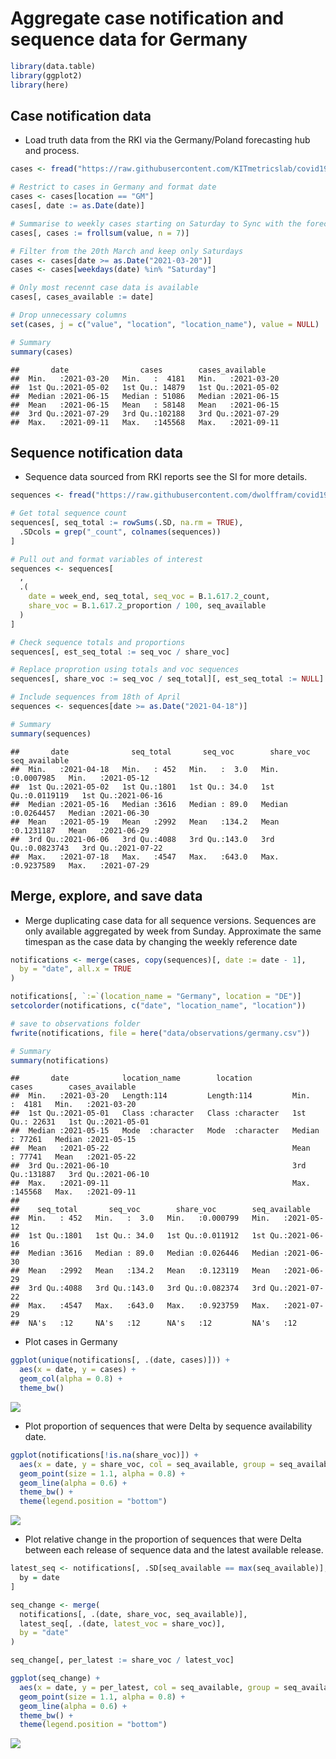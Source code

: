 Aggregate case notification and sequence data for Germany
================

``` r
library(data.table)
library(ggplot2)
library(here)
```

## Case notification data

  - Load truth data from the RKI via the Germany/Poland forecasting hub
    and process.

<!-- end list -->

``` r
cases <- fread("https://raw.githubusercontent.com/KITmetricslab/covid19-forecast-hub-de/master/data-truth/RKI/truth_RKI-Incident%20Cases_Germany.csv") # nolint

# Restrict to cases in Germany and format date
cases <- cases[location == "GM"]
cases[, date := as.Date(date)]

# Summarise to weekly cases starting on Saturday to Sync with the forecast hubs
cases[, cases := frollsum(value, n = 7)]

# Filter from the 20th March and keep only Saturdays
cases <- cases[date >= as.Date("2021-03-20")]
cases <- cases[weekdays(date) %in% "Saturday"]

# Only most recennt case data is available
cases[, cases_available := date]

# Drop unnecessary columns
set(cases, j = c("value", "location", "location_name"), value = NULL)

# Summary
summary(cases)
```

    ##       date                cases        cases_available     
    ##  Min.   :2021-03-20   Min.   :  4181   Min.   :2021-03-20  
    ##  1st Qu.:2021-05-02   1st Qu.: 14879   1st Qu.:2021-05-02  
    ##  Median :2021-06-15   Median : 51086   Median :2021-06-15  
    ##  Mean   :2021-06-15   Mean   : 58148   Mean   :2021-06-15  
    ##  3rd Qu.:2021-07-29   3rd Qu.:102188   3rd Qu.:2021-07-29  
    ##  Max.   :2021-09-11   Max.   :145568   Max.   :2021-09-11

## Sequence notification data

  - Sequence data sourced from RKI reports see the SI for more details.

<!-- end list -->

``` r
sequences <- fread("https://raw.githubusercontent.com/dwolffram/covid19-variants/main/data/sequencing_germany.csv") # nolint

# Get total sequence count
sequences[, seq_total := rowSums(.SD, na.rm = TRUE),
  .SDcols = grep("_count", colnames(sequences))
]

# Pull out and format variables of interest
sequences <- sequences[
  ,
  .(
    date = week_end, seq_total, seq_voc = B.1.617.2_count,
    share_voc = B.1.617.2_proportion / 100, seq_available
  )
]

# Check sequence totals and proportions
sequences[, est_seq_total := seq_voc / share_voc]

# Replace proprotion using totals and voc sequences
sequences[, share_voc := seq_voc / seq_total][, est_seq_total := NULL]

# Include sequences from 18th of April
sequences <- sequences[date >= as.Date("2021-04-18")]

# Summary
summary(sequences)
```

    ##       date              seq_total       seq_voc        share_voc         seq_available       
    ##  Min.   :2021-04-18   Min.   : 452   Min.   :  3.0   Min.   :0.0007985   Min.   :2021-05-12  
    ##  1st Qu.:2021-05-02   1st Qu.:1801   1st Qu.: 34.0   1st Qu.:0.0119119   1st Qu.:2021-06-16  
    ##  Median :2021-05-16   Median :3616   Median : 89.0   Median :0.0264457   Median :2021-06-30  
    ##  Mean   :2021-05-19   Mean   :2992   Mean   :134.2   Mean   :0.1231187   Mean   :2021-06-29  
    ##  3rd Qu.:2021-06-06   3rd Qu.:4088   3rd Qu.:143.0   3rd Qu.:0.0823743   3rd Qu.:2021-07-22  
    ##  Max.   :2021-07-18   Max.   :4547   Max.   :643.0   Max.   :0.9237589   Max.   :2021-07-29

## Merge, explore, and save data

  - Merge duplicating case data for all sequence versions. Sequences are
    only available aggregated by week from Sunday. Approximate the same
    timespan as the case data by changing the weekly reference date

<!-- end list -->

``` r
notifications <- merge(cases, copy(sequences)[, date := date - 1],
  by = "date", all.x = TRUE
)

notifications[, `:=`(location_name = "Germany", location = "DE")]
setcolorder(notifications, c("date", "location_name", "location"))

# save to observations folder
fwrite(notifications, file = here("data/observations/germany.csv"))

# Summary
summary(notifications)
```

    ##       date            location_name        location             cases        cases_available     
    ##  Min.   :2021-03-20   Length:114         Length:114         Min.   :  4181   Min.   :2021-03-20  
    ##  1st Qu.:2021-05-01   Class :character   Class :character   1st Qu.: 22631   1st Qu.:2021-05-01  
    ##  Median :2021-05-15   Mode  :character   Mode  :character   Median : 77261   Median :2021-05-15  
    ##  Mean   :2021-05-22                                         Mean   : 77741   Mean   :2021-05-22  
    ##  3rd Qu.:2021-06-10                                         3rd Qu.:131887   3rd Qu.:2021-06-10  
    ##  Max.   :2021-09-11                                         Max.   :145568   Max.   :2021-09-11  
    ##                                                                                                  
    ##    seq_total       seq_voc        share_voc        seq_available       
    ##  Min.   : 452   Min.   :  3.0   Min.   :0.000799   Min.   :2021-05-12  
    ##  1st Qu.:1801   1st Qu.: 34.0   1st Qu.:0.011912   1st Qu.:2021-06-16  
    ##  Median :3616   Median : 89.0   Median :0.026446   Median :2021-06-30  
    ##  Mean   :2992   Mean   :134.2   Mean   :0.123119   Mean   :2021-06-29  
    ##  3rd Qu.:4088   3rd Qu.:143.0   3rd Qu.:0.082374   3rd Qu.:2021-07-22  
    ##  Max.   :4547   Max.   :643.0   Max.   :0.923759   Max.   :2021-07-29  
    ##  NA's   :12     NA's   :12      NA's   :12         NA's   :12

  - Plot cases in Germany

<!-- end list -->

``` r
ggplot(unique(notifications[, .(date, cases)])) +
  aes(x = date, y = cases) +
  geom_col(alpha = 0.8) +
  theme_bw()
```

![](process-obs_files/figure-gfm/cases-1.png)<!-- -->

  - Plot proportion of sequences that were Delta by sequence
    availability date.

<!-- end list -->

``` r
ggplot(notifications[!is.na(share_voc)]) +
  aes(x = date, y = share_voc, col = seq_available, group = seq_available) +
  geom_point(size = 1.1, alpha = 0.8) +
  geom_line(alpha = 0.6) +
  theme_bw() +
  theme(legend.position = "bottom")
```

![](process-obs_files/figure-gfm/sequences-1.png)<!-- -->

  - Plot relative change in the proportion of sequences that were Delta
    between each release of sequence data and the latest available
    release.

<!-- end list -->

``` r
latest_seq <- notifications[, .SD[seq_available == max(seq_available)],
  by = date
]

seq_change <- merge(
  notifications[, .(date, share_voc, seq_available)],
  latest_seq[, .(date, latest_voc = share_voc)],
  by = "date"
)

seq_change[, per_latest := share_voc / latest_voc]

ggplot(seq_change) +
  aes(x = date, y = per_latest, col = seq_available, group = seq_available) +
  geom_point(size = 1.1, alpha = 0.8) +
  geom_line(alpha = 0.6) +
  theme_bw() +
  theme(legend.position = "bottom")
```

![](process-obs_files/figure-gfm/sequences-change-1.png)<!-- -->

